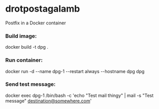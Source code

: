 # drotpostagalamb
Postfix in a Docker container

### Build image:

docker build -t dpg .

### Run container:

docker run -d --name dpg-1 --restart always --hostname dpg dpg

### Send test message:

docker exec dpg-1 /bin/bash -c 'echo "Test mail thingy" | mail -s "Test message" destination@somewhere.com'
